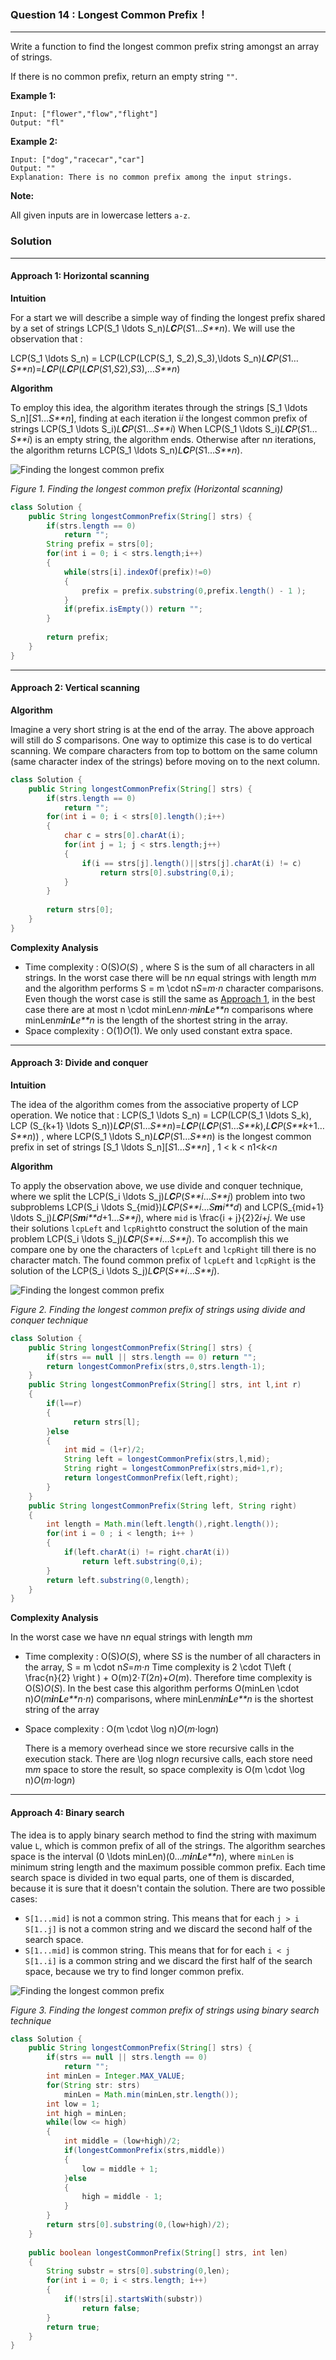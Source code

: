 ###  Question 14 : Longest Common Prefix！
---

Write a function to find the longest common prefix string amongst an array of strings.

If there is no common prefix, return an empty string `""`.

**Example 1:**

```
Input: ["flower","flow","flight"]
Output: "fl"
```

**Example 2:**

```
Input: ["dog","racecar","car"]
Output: ""
Explanation: There is no common prefix among the input strings.
```

**Note:**

All given inputs are in lowercase letters `a-z`.

### Solution
---

#### Approach 1: Horizontal scanning

**Intuition**

For a start we will describe a simple way of finding the longest prefix shared by a set of strings LCP(S_1 \ldots S_n)*L**C**P*(*S*1…*S**n*). We will use the observation that :

LCP(S_1 \ldots S_n) = LCP(LCP(LCP(S_1, S_2),S_3),\ldots S_n)*L**C**P*(*S*1…*S**n*)=*L**C**P*(*L**C**P*(*L**C**P*(*S*1,*S*2),*S*3),…*S**n*)

**Algorithm**

To employ this idea, the algorithm iterates through the strings [S_1 \ldots S_n][*S*1…*S**n*], finding at each iteration i*i* the longest common prefix of strings LCP(S_1 \ldots S_i)*L**C**P*(*S*1…*S**i*) When LCP(S_1 \ldots S_i)*L**C**P*(*S*1…*S**i*) is an empty string, the algorithm ends. Otherwise after n*n* iterations, the algorithm returns LCP(S_1 \ldots S_n)*L**C**P*(*S*1…*S**n*).

![Finding the longest common prefix](https://leetcode.com/media/original_images/14_basic.png)

*Figure 1. Finding the longest common prefix (Horizontal scanning)*

```java
class Solution {
    public String longestCommonPrefix(String[] strs) {
        if(strs.length == 0)
            return "";
        String prefix = strs[0];
        for(int i = 0; i < strs.length;i++)
        {
            while(strs[i].indexOf(prefix)!=0)
            {
                prefix = prefix.substring(0,prefix.length() - 1 );
            }
            if(prefix.isEmpty()) return "";
        }
        
        return prefix;
    }
}
```

---

#### Approach 2: Vertical scanning

**Algorithm**

Imagine a very short string is at the end of the array. The above approach will still do *S* comparisons. One way to optimize this case is to do vertical scanning. We compare characters from top to bottom on the same column (same character index of the strings) before moving on to the next column.

```java
class Solution {
    public String longestCommonPrefix(String[] strs) {
        if(strs.length == 0)
            return "";
        for(int i = 0; i < strs[0].length();i++)
        {
            char c = strs[0].charAt(i);
            for(int j = 1; j < strs.length;j++)
            {
                if(i == strs[j].length()||strs[j].charAt(i) != c)
                    return strs[0].substring(0,i);
            }
        }
        
        return strs[0];
    }
}
```

**Complexity Analysis**

- Time complexity : O(S)*O*(*S*) , where S is the sum of all characters in all strings. In the worst case there will be n*n* equal strings with length m*m* and the algorithm performs S = m \cdot n*S*=*m*⋅*n* character comparisons. Even though the worst case is still the same as [Approach 1](https://leetcode.com/problems/longest-common-prefix/solution/#approach-1-horizontal-scanning), in the best case there are at most n \cdot minLen*n*⋅*m**i**n**L**e**n* comparisons where minLen*m**i**n**L**e**n* is the length of the shortest string in the array.
- Space complexity : O(1)*O*(1). We only used constant extra space. 

---

#### Approach 3: Divide and conquer

**Intuition**

The idea of the algorithm comes from the associative property of LCP operation. We notice that : LCP(S_1 \ldots S_n) = LCP(LCP(S_1 \ldots S_k), LCP (S_{k+1} \ldots S_n))*L**C**P*(*S*1…*S**n*)=*L**C**P*(*L**C**P*(*S*1…*S**k*),*L**C**P*(*S**k*+1…*S**n*)) , where LCP(S_1 \ldots S_n)*L**C**P*(*S*1…*S**n*) is the longest common prefix in set of strings [S_1 \ldots S_n][*S*1…*S**n*] , 1 < k < n1<*k*<*n*

**Algorithm**

To apply the observation above, we use divide and conquer technique, where we split the LCP(S_i \ldots S_j)*L**C**P*(*S**i*…*S**j*) problem into two subproblems LCP(S_i \ldots S_{mid})*L**C**P*(*S**i*…*S**m**i**d*) and LCP(S_{mid+1} \ldots S_j)*L**C**P*(*S**m**i**d*+1…*S**j*), where `mid` is \frac{i + j}{2}2*i*+*j*. We use their solutions `lcpLeft` and `lcpRight`to construct the solution of the main problem LCP(S_i \ldots S_j)*L**C**P*(*S**i*…*S**j*). To accomplish this we compare one by one the characters of `lcpLeft` and `lcpRight` till there is no character match. The found common prefix of `lcpLeft` and `lcpRight` is the solution of the LCP(S_i \ldots S_j)*L**C**P*(*S**i*…*S**j*).

![Finding the longest common prefix](https://leetcode.com/media/original_images/14_lcp_diviso_et_lmpera.png)

*Figure 2. Finding the longest common prefix of strings using divide and conquer technique*



```java
class Solution {
    public String longestCommonPrefix(String[] strs) {
        if(strs == null || strs.length == 0) return "";
        return longestCommonPrefix(strs,0,strs.length-1);
    }
    public String longestCommonPrefix(String[] strs, int l,int r)
    {
        if(l==r)
        {
              return strs[l];   
        }else
        {
            int mid = (l+r)/2;
            String left = longestCommonPrefix(strs,l,mid);
            String right = longestCommonPrefix(strs,mid+1,r);
            return longestCommonPrefix(left,right);
        }
    }
    public String longestCommonPrefix(String left, String right)
    {
        int length = Math.min(left.length(),right.length());
        for(int i = 0 ; i < length; i++ )
        {
            if(left.charAt(i) != right.charAt(i))
                return left.substring(0,i);
        }
        return left.substring(0,length);
    }
}
```

**Complexity Analysis**

In the worst case we have n*n* equal strings with length m*m*

- Time complexity : O(S)*O*(*S*), where S*S* is the number of all characters in the array, S = m \cdot n*S*=*m*⋅*n* Time complexity is 2 \cdot T\left ( \frac{n}{2} \right ) + O(m)2⋅*T*(2*n*)+*O*(*m*). Therefore time complexity is O(S)*O*(*S*). In the best case this algorithm performs O(minLen \cdot n)*O*(*m**i**n**L**e**n*⋅*n*) comparisons, where minLen*m**i**n**L**e**n* is the shortest string of the array

- Space complexity : O(m \cdot \log n)*O*(*m*⋅log*n*)

  There is a memory overhead since we store recursive calls in the execution stack. There are \log nlog*n* recursive calls, each store need m*m* space to store the result, so space complexity is O(m \cdot \log n)*O*(*m*⋅log*n*)
  
---

#### Approach 4: Binary search

The idea is to apply binary search method to find the string with maximum value `L`, which is common prefix of all of the strings. The algorithm searches space is the interval (0 \ldots minLen)(0…*m**i**n**L**e**n*), where `minLen` is minimum string length and the maximum possible common prefix. Each time search space is divided in two equal parts, one of them is discarded, because it is sure that it doesn't contain the solution. There are two possible cases:

- `S[1...mid]` is not a common string. This means that for each `j > i S[1..j]` is not a common string and we discard the second half of the search space.
- `S[1...mid]` is common string. This means that for for each `i < j S[1..i]` is a common string and we discard the first half of the search space, because we try to find longer common prefix.

![Finding the longest common prefix](https://leetcode.com/media/original_images/14_lcp_binary_search.png)

*Figure 3. Finding the longest common prefix of strings using binary search technique*


```java
class Solution {
    public String longestCommonPrefix(String[] strs) {
        if(strs == null || strs.length == 0)
            return "";
        int minLen = Integer.MAX_VALUE;
        for(String str: strs)
            minLen = Math.min(minLen,str.length());
        int low = 1;
        int high = minLen;
        while(low <= high)
        {
            int middle = (low+high)/2;
            if(longestCommonPrefix(strs,middle))
            {
                low = middle + 1;
            }else
            {
                high = middle - 1;
            }
        }
        return strs[0].substring(0,(low+high)/2);
    }
    
    public boolean longestCommonPrefix(String[] strs, int len)
    {
        String substr = strs[0].substring(0,len);
        for(int i = 0; i < strs.length; i++)
        {
            if(!strs[i].startsWith(substr))
                return false;
        }
        return true;
    }
}
```